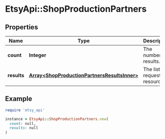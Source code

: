 # EtsyApi::ShopProductionPartners

## Properties

| Name | Type | Description | Notes |
| ---- | ---- | ----------- | ----- |
| **count** | **Integer** | The number of results. | [optional] |
| **results** | [**Array&lt;ShopProductionPartnersResultsInner&gt;**](ShopProductionPartnersResultsInner.md) | The list of requested resources. | [optional] |

## Example

```ruby
require 'etsy_api'

instance = EtsyApi::ShopProductionPartners.new(
  count: null,
  results: null
)
```

